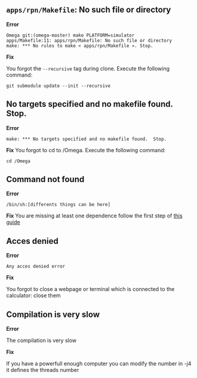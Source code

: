 ## `apps/rpn/Makefile`: No such file or directory

**Error**
```
Omega git:(omega-master) make PLATFORM=simulator
apps/Makefile:11: apps/rpn/Makefile: No such file or directory
make: *** No rules to make « apps/rpn/Makefile ». Stop.
```

**Fix**

You forgot the `--recursive` tag during clone. Execute the following command:
```
git submodule update --init --recursive
```

## No targets specified and no makefile found.  Stop.

**Error**
```
make: *** No targets specified and no makefile found.  Stop.
```

**Fix**
You forgot to cd to /Omega. Execute the following command:
```
cd /Omega
```

## Command not found
**Error**
```
/bin/sh:[differents things can be here]
```

**Fix**
You are missing at least one dependence follow the first step of [this guide](https://www.numworks.com/resources/engineering/software/build/)

## Acces denied
**Error**
```
Any acces denied error
```

**Fix**

You forgot to close a webpage or terminal which is connected to the calculator: close them

## Compilation is very slow
**Error**

The compilation is very slow 

**Fix**

If you have a powerfull enough computer you can modify the number in -j4 it defines the threads number


